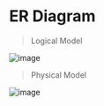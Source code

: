 # ER Diagram
> Logical Model

![image](https://user-images.githubusercontent.com/36303777/72229063-04128580-35ef-11ea-9fca-f7bfb9e0e95e.png)

> Physical Model

![image](https://user-images.githubusercontent.com/36303777/72229030-eba26b00-35ee-11ea-8b9d-f1a086bd1e26.png)
